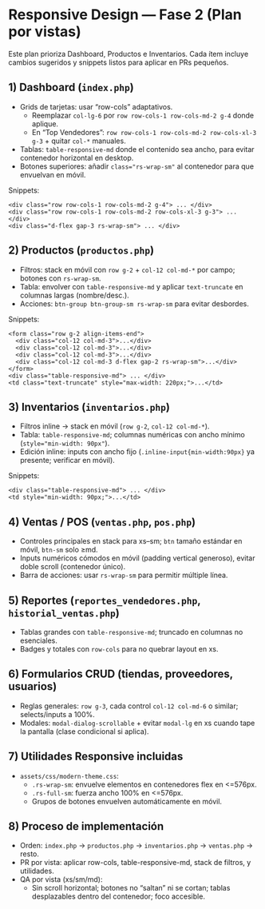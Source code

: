 # Responsive Design — Fase 2 (Plan por vistas)

Este plan prioriza Dashboard, Productos e Inventarios. Cada ítem incluye cambios sugeridos y snippets listos para aplicar en PRs pequeños.

## 1) Dashboard (`index.php`)
- Grids de tarjetas: usar “row-cols” adaptativos.
  - Reemplazar `col-lg-6` por `row row-cols-1 row-cols-md-2 g-4` donde aplique.
  - En “Top Vendedores”: `row row-cols-1 row-cols-md-2 row-cols-xl-3 g-3` + quitar `col-*` manuales.
- Tablas: `table-responsive-md` donde el contenido sea ancho, para evitar contenedor horizontal en desktop.
- Botones superiores: añadir `class="rs-wrap-sm"` al contenedor para que envuelvan en móvil.

Snippets:
```
<div class="row row-cols-1 row-cols-md-2 g-4"> ... </div>
<div class="row row-cols-1 row-cols-md-2 row-cols-xl-3 g-3"> ... </div>
<div class="d-flex gap-3 rs-wrap-sm"> ... </div>
```

## 2) Productos (`productos.php`)
- Filtros: stack en móvil con `row g-2` + `col-12 col-md-*` por campo; botones con `rs-wrap-sm`.
- Tabla: envolver con `table-responsive-md` y aplicar `text-truncate` en columnas largas (nombre/desc.).
- Acciones: `btn-group btn-group-sm rs-wrap-sm` para evitar desbordes.

Snippets:
```
<form class="row g-2 align-items-end">
  <div class="col-12 col-md-3">...</div>
  <div class="col-12 col-md-3">...</div>
  <div class="col-12 col-md-3">...</div>
  <div class="col-12 col-md-3 d-flex gap-2 rs-wrap-sm">...</div>
</form>
<div class="table-responsive-md"> ... </div>
<td class="text-truncate" style="max-width: 220px;">...</td>
```

## 3) Inventarios (`inventarios.php`)
- Filtros inline → stack en móvil (`row g-2`, `col-12 col-md-*`).
- Tabla: `table-responsive-md`; columnas numéricas con ancho mínimo (`style="min-width: 90px"`).
- Edición inline: inputs con ancho fijo (`.inline-input{min-width:90px}` ya presente; verificar en móvil).

Snippets:
```
<div class="table-responsive-md"> ... </div>
<td style="min-width: 90px;">...</td>
```

## 4) Ventas / POS (`ventas.php`, `pos.php`)
- Controles principales en stack para xs–sm; `btn` tamaño estándar en móvil, `btn-sm` solo ≥md.
- Inputs numéricos cómodos en móvil (padding vertical generoso), evitar doble scroll (contenedor único).
- Barra de acciones: usar `rs-wrap-sm` para permitir múltiple línea.

## 5) Reportes (`reportes_vendedores.php`, `historial_ventas.php`)
- Tablas grandes con `table-responsive-md`; truncado en columnas no esenciales.
- Badges y totales con `row-cols` para no quebrar layout en xs.

## 6) Formularios CRUD (tiendas, proveedores, usuarios)
- Reglas generales: `row g-3`, cada control `col-12 col-md-6` o similar; selects/inputs a 100%.
- Modales: `modal-dialog-scrollable` + evitar `modal-lg` en xs cuando tape la pantalla (clase condicional si aplica).

## 7) Utilidades Responsive incluidas
- `assets/css/modern-theme.css`:
  - `.rs-wrap-sm`: envuelve elementos en contenedores flex en <=576px.
  - `.rs-full-sm`: fuerza ancho 100% en <=576px.
  - Grupos de botones envuelven automáticamente en móvil.

## 8) Proceso de implementación
- Orden: `index.php` → `productos.php` → `inventarios.php` → `ventas.php` → resto.
- PR por vista: aplicar row-cols, table-responsive-md, stack de filtros, y utilidades.
- QA por vista (xs/sm/md):
  - Sin scroll horizontal; botones no “saltan” ni se cortan; tablas desplazables dentro del contenedor; foco accesible.

